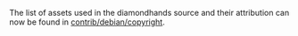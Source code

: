 The list of assets used in the diamondhands source and their attribution can now be found in [contrib/debian/copyright](../contrib/debian/copyright).
